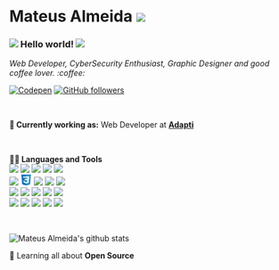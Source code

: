 # Mateus Almeida&nbsp;<img src="https://github.com/TheDudeThatCode/TheDudeThatCode/blob/master/Assets/Mario_Hello_Big.gif" width="30px">

### <img src="https://github.com/TheDudeThatCode/TheDudeThatCode/blob/master/Assets/Hi.gif" width="29px"> Hello world!&nbsp;<img src="https://github.com/TheDudeThatCode/TheDudeThatCode/blob/master/Assets/Earth.gif" width="24px">

<p>
  <em>
   Web Developer, CyberSecurity Enthusiast, Graphic Designer and good coffee lover. :coffee:
  </em>  
</p>

[![Codepen](https://aleen42.github.io/badges/src/codepen.svg)](https://codepen.io/imsouza)
[![GitHub followers](https://img.shields.io/github/followers/imsouza.svg?style=social&label=Follow&maxAge=2592000)](https://github.com/imsouza?tab=followers)

<br>

**💼 Currently working as:** Web Developer at <a href="https://www.adapti.info/" target="_blank"><b>Adapti</b></a>

<br>

**👨‍💻 Languages and Tools**<br>
<code><img height="20" src="https://seeklogo.com/images/J/javascript-js-logo-2949701702-seeklogo.com.png"></code>
<code><img height="20" src="https://seeklogo.com/images/C/c-programming-language-logo-9B32D017B1-seeklogo.com.png"></code>
<code><img height="20" src="https://seeklogo.com/images/P/python-logo-A32636CAA3-seeklogo.com.png"></code>
<code><img height="20" src="https://seeklogo.com/images/P/php-logo-ADE513E748-seeklogo.com.png"></code>
<code><img height="20" src="https://seeklogo.com/images/H/haskell-logo-DC3DD9209C-seeklogo.com.png"></code><br>
<code><img height="20" src="https://www.vectorlogo.zone/logos/w3_html5/w3_html5-icon.svg"></code>
<code><img height="20" src="https://github.com/devicons/devicon/blob/master/icons/css3/css3-original.svg"></code>
<code><img height="20" src="https://seeklogo.com/images/B/bootstrap-logo-3C30FB2A16-seeklogo.com.png"></code>
<code><img height="20" src="https://seeklogo.com/images/S/sass-logo-E41E7734A8-seeklogo.com.png"></code>
<code><img height="20" src="https://seeklogo.com/images/V/vuejs-logo-17D586B587-seeklogo.com.png"></code><br>
<code><img height="20" src="https://www.vectorlogo.zone/logos/jquery/jquery-icon.svg"></code>
<code><img height="20" src="https://www.vectorlogo.zone/logos/jekyllrb/jekyllrb-icon.svg"></code>
<code><img height="20" src="https://seeklogo.com/images/L/laravel-logo-41EC1D4C3F-seeklogo.com.png"></code>
<code><img height="20" src="https://seeklogo.com/images/M/MySQL-logo-F6FF285A58-seeklogo.com.png"></code>
<code><img height="20" src="https://seeklogo.com/images/J/jupyter-logo-A91705F539-seeklogo.com.png"></code><br>
<code><img height="20" src="https://seeklogo.com/images/G/gulp-logo-415632861B-seeklogo.com.png"></code>
<code><img height="20" src="https://seeklogo.com/images/W/webpack-logo-9E66EE203A-seeklogo.com.png"></code>
<code><img height="20" src="https://seeklogo.com/images/N/npm-logo-01B8642EDD-seeklogo.com.png"></code>
<code><img height="20" src="https://seeklogo.com/images/G/git-logo-CD8D6F1C09-seeklogo.com.png"></code>
<code><img height="20" src="https://seeklogo.com/images/G/github-logo-5F384D0265-seeklogo.com.png"></code>

<br>

![Mateus Almeida's github stats](https://github-readme-stats.vercel.app/api?username=imsouza&show_icons=true&line_height=30)

🌱 Learning all about **Open Source**
